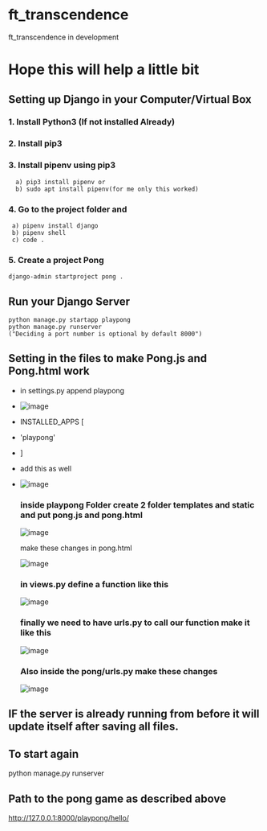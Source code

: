 # ft_transcendence
ft_transcendence in development

# Hope this will help a little bit

## Setting up Django in your Computer/Virtual Box
### 1.  Install Python3 (If not installed Already)
### 2.  Install pip3
### 3.  Install pipenv using pip3
      a) pip3 install pipenv or
      b) sudo apt install pipenv(for me only this worked)
### 4. Go to the project folder and
     a) pipenv install django
     b) pipenv shell
     c) code .
### 5. Create a project Pong
    django-admin startproject pong .

## Run your Django Server
    python manage.py startapp playpong
    python manage.py runserver
    ("Deciding a port number is optional by default 8000")

## Setting in the files to make Pong.js and Pong.html work

- in settings.py append playpong
- ![image](https://github.com/MartijnWallage/ft_transcendence/assets/123320243/9a16d89b-ba4e-4177-a807-e4be73c75971)

- INSTALLED_APPS [
-   'playpong'
- ]

- add this as well
- ![image](https://github.com/MartijnWallage/ft_transcendence/assets/123320243/9536940b-ca7a-445d-95b0-f86c8e5ecb6e)

  ### inside playpong Folder create 2 folder templates and static and put pong.js and pong.html
  
  ![image](https://github.com/MartijnWallage/ft_transcendence/assets/123320243/d14c4532-99b0-42c6-a761-5eec510227a1)

  make these changes in pong.html
  
  ![image](https://github.com/MartijnWallage/ft_transcendence/assets/123320243/bdff81ff-c288-45c0-bd10-364ae9d2a50d)


  ### in views.py define a function like this
  ![image](https://github.com/MartijnWallage/ft_transcendence/assets/123320243/beac7562-77ca-44bf-95a6-eb9e529572e8)

  ### finally we need to have urls.py to call our function make it like this
  ![image](https://github.com/MartijnWallage/ft_transcendence/assets/123320243/314b5369-645f-4f1e-bbd7-c946d0831ca8)

  ### Also inside the pong/urls.py make these changes
  ![image](https://github.com/MartijnWallage/ft_transcendence/assets/123320243/fc9d085b-8001-4a83-8870-be40e56bd9f3)


## IF the server is already running from before it will update itself after saving all files.
## To start again
  python manage.py runserver

  ## Path to the pong game as described above
  http://127.0.0.1:8000/playpong/hello/

